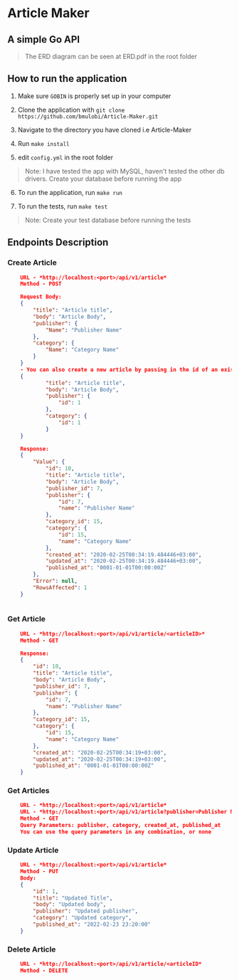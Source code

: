 # Article Maker
## A simple Go API

> The ERD diagram can be seen at ERD.pdf in the root folder

## How to run the application

1. Make sure `GOBIN` is properly set up in your computer

2. Clone the application with `git clone https://github.com/bmulobi/Article-Maker.git`

3. Navigate to the directory you have cloned i.e Article-Maker

4. Run `make install`

5. edit `config.yml` in the root folder

> Note: I have tested the app with MySQL, haven't tested the other db drivers.
 Create your database before running the app

6. To run the application, run `make run`

7. To run the tests, run `make test`

> Note: Create your test database before running the tests

## Endpoints Description

### Create Article

```JSON
    URL - *http://localhost:<port>/api/v1/article*
    Method - POST

    Request Body:
    {
        "title": "Article title",
        "body": "Article Body",
        "publisher": {
        	"Name": "Publisher Name"
        },
        "category": {
        	"Name": "Category Name"
        }
    }
    - You can also create a new article by passing in the id of an existing category or publisher
    {
            "title": "Article title",
            "body": "Article Body",
            "publisher": {
            	"id": 1
            },
            "category": {
            	"id": 1
            }
    }

    Response:
    {
        "Value": {
            "id": 10,
            "title": "Article title",
            "body": "Article Body",
            "publisher_id": 7,
            "publisher": {
                "id": 7,
                "name": "Publisher Name"
            },
            "category_id": 15,
            "category": {
                "id": 15,
                "name": "Category Name"
            },
            "created_at": "2020-02-25T00:34:19.484446+03:00",
            "updated_at": "2020-02-25T00:34:19.484446+03:00",
            "published_at": "0001-01-01T00:00:00Z"
        },
        "Error": null,
        "RowsAffected": 1
    }
    
```

### Get Article

```JSON
    URL - *http://localhost:<port>/api/v1/article/<articleID>*
    Method - GET

    Response:
    {
        "id": 10,
        "title": "Article title",
        "body": "Article Body",
        "publisher_id": 7,
        "publisher": {
            "id": 7,
            "name": "Publisher Name"
        },
        "category_id": 15,
        "category": {
            "id": 15,
            "name": "Category Name"
        },
        "created_at": "2020-02-25T00:34:19+03:00",
        "updated_at": "2020-02-25T00:34:19+03:00",
        "published_at": "0001-01-01T00:00:00Z"
    }
```

### Get Articles

```JSON
    URL - *http://localhost:<port>/api/v1/article*
    URL - *http://localhost:<port>/api/v1/article?publisher=Publisher Name&category=Category Name&created_at=2020-02-25 00:34:19*
    Method - GET
    Query Parameters: publisher, category, created_at, published_at
    You can use the query parameters in any combination, or none
```

### Update Article

```JSON
    URL - *http://localhost:<port>/api/v1/article*
    Method - PUT
    Body:
    {
    	"id": 1,
        "title": "Updated Title",
        "body": "Updated body",
        "publisher": "Updated publisher",
        "category": "Updated category",
        "published_at": "2022-02-23 23:20:00" 
    }
```

### Delete Article

```JSON
    URL - *http://localhost:<port>/api/v1/article/<articleID*
    Method - DELETE
```